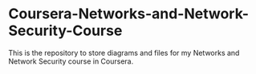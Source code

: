 # Coursera-Networks-and-Network-Security-Course
This is the repository to store diagrams and files for my Networks and Network Security course in Coursera.

